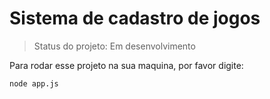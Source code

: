# Sistema de cadastro de jogos
> Status do projeto: Em desenvolvimento

Para rodar esse projeto na sua maquina, por favor digite:

```
node app.js
```
